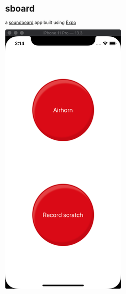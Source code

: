 # sboard

a [soundboard](https://en.wikipedia.org/wiki/Soundboard_(computer_program)) app built using [Expo](https://expo.io)

![screenshot.png](screenshot.png)
